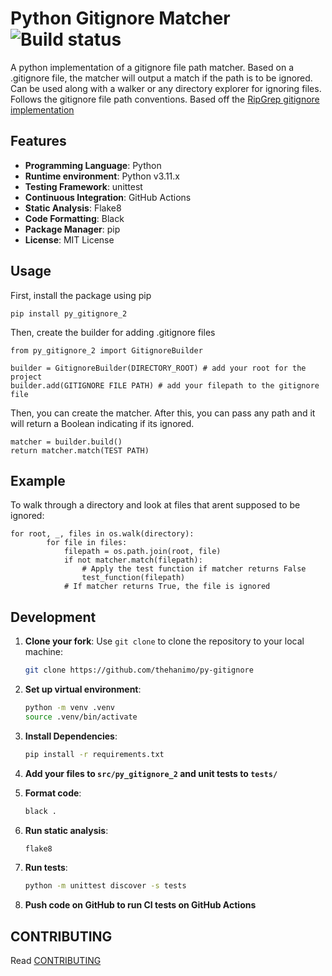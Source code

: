 Python Gitignore Matcher ![Build status](https://github.com/thehanimo/py-gitignore/actions/workflows/python-ci.yaml/badge.svg)
======

A python implementation of a gitignore file path matcher. Based on a .gitignore file, the matcher will output a match if the path is to be ignored. Can be used along with a walker or any directory explorer for ignoring files. Follows the gitignore file path conventions. Based off the [RipGrep gitignore implementation](https://github.com/BurntSushi/ripgrep/tree/master/crates/ignore)

## Features

- **Programming Language**: Python
- **Runtime environment**: Python v3.11.x
- **Testing Framework**: unittest
- **Continuous Integration**: GitHub Actions
- **Static Analysis**: Flake8
- **Code Formatting**: Black
- **Package Manager**: pip
- **License**: MIT License

## Usage

First, install the package using pip

`pip install py_gitignore_2`

Then, create the builder for adding .gitignore files

~~~
from py_gitignore_2 import GitignoreBuilder

builder = GitignoreBuilder(DIRECTORY_ROOT) # add your root for the project
builder.add(GITIGNORE FILE PATH) # add your filepath to the gitignore file
~~~

Then, you can create the matcher. After this, you can pass any path and it will return a Boolean indicating if its ignored.

~~~
matcher = builder.build()
return matcher.match(TEST PATH)
~~~

## Example

To walk through a directory and look at files that arent supposed to be ignored:

~~~
for root, _, files in os.walk(directory):     
        for file in files:
            filepath = os.path.join(root, file)
            if not matcher.match(filepath):
                # Apply the test function if matcher returns False
                test_function(filepath)
            # If matcher returns True, the file is ignored
~~~



## Development

1. **Clone your fork**: Use `git clone` to clone the repository to your local machine:

   ```sh
   git clone https://github.com/thehanimo/py-gitignore
   ```


2. **Set up virtual environment**: 
   ```sh
   python -m venv .venv
   source .venv/bin/activate
   ```


3. **Install Dependencies**:
   ```sh
   pip install -r requirements.txt
   ```


4. **Add your files to `src/py_gitignore_2` and unit tests to `tests/`**

5. **Format code**:
   ```sh
   black .
   ```


6. **Run static analysis**:
   ```sh
   flake8
   ```


7. **Run tests**:
   ```sh
   python -m unittest discover -s tests
   ```


8. **Push code on GitHub to run CI tests on GitHub Actions**

## CONTRIBUTING
Read [CONTRIBUTING](https://github.com/thehanimo/py-gitignore/blob/main/CONTRIBUTING)



